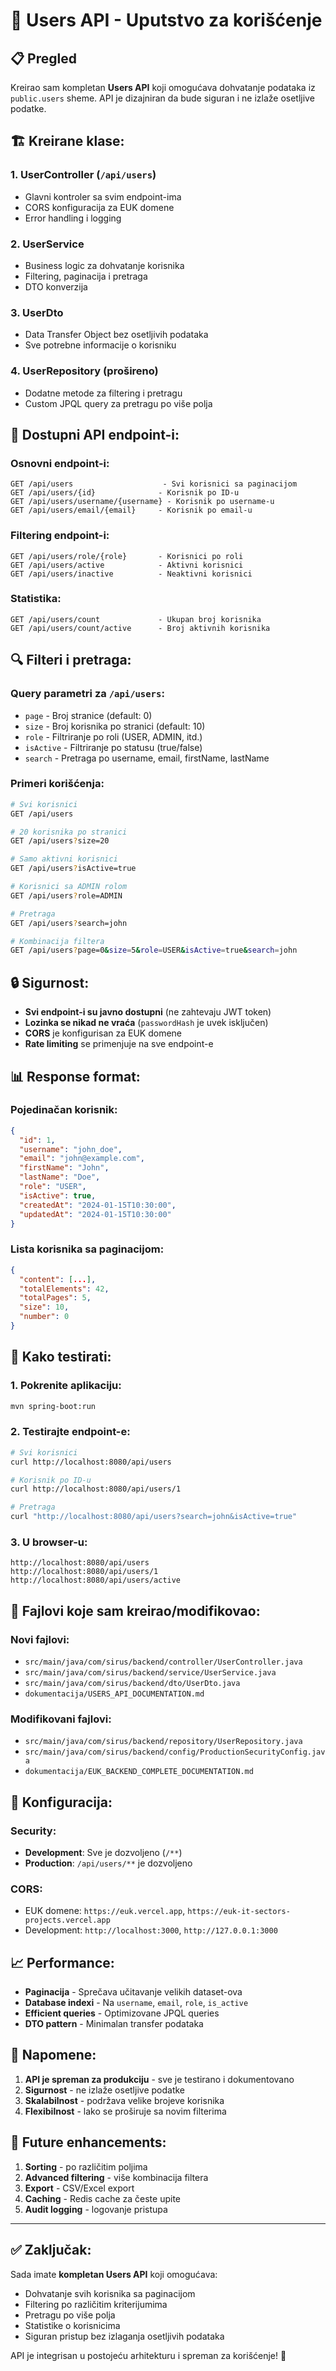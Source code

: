 # 🚀 Users API - Uputstvo za korišćenje

## 📋 Pregled

Kreirao sam kompletan **Users API** koji omogućava dohvatanje podataka iz `public.users` sheme. API je dizajniran da bude siguran i ne izlaže osetljive podatke.

## 🏗️ **Kreirane klase:**

### 1. **UserController** (`/api/users`)
- Glavni kontroler sa svim endpoint-ima
- CORS konfiguracija za EUK domene
- Error handling i logging

### 2. **UserService**
- Business logic za dohvatanje korisnika
- Filtering, paginacija i pretraga
- DTO konverzija

### 3. **UserDto**
- Data Transfer Object bez osetljivih podataka
- Sve potrebne informacije o korisniku

### 4. **UserRepository** (prošireno)
- Dodatne metode za filtering i pretragu
- Custom JPQL query za pretragu po više polja

## 🔌 **Dostupni API endpoint-i:**

### **Osnovni endpoint-i:**
```
GET /api/users                    - Svi korisnici sa paginacijom
GET /api/users/{id}              - Korisnik po ID-u
GET /api/users/username/{username} - Korisnik po username-u
GET /api/users/email/{email}     - Korisnik po email-u
```

### **Filtering endpoint-i:**
```
GET /api/users/role/{role}       - Korisnici po roli
GET /api/users/active            - Aktivni korisnici
GET /api/users/inactive          - Neaktivni korisnici
```

### **Statistika:**
```
GET /api/users/count             - Ukupan broj korisnika
GET /api/users/count/active      - Broj aktivnih korisnika
```

## 🔍 **Filteri i pretraga:**

### **Query parametri za `/api/users`:**
- `page` - Broj stranice (default: 0)
- `size` - Broj korisnika po stranici (default: 10)
- `role` - Filtriranje po roli (USER, ADMIN, itd.)
- `isActive` - Filtriranje po statusu (true/false)
- `search` - Pretraga po username, email, firstName, lastName

### **Primeri korišćenja:**
```bash
# Svi korisnici
GET /api/users

# 20 korisnika po stranici
GET /api/users?size=20

# Samo aktivni korisnici
GET /api/users?isActive=true

# Korisnici sa ADMIN rolom
GET /api/users?role=ADMIN

# Pretraga
GET /api/users?search=john

# Kombinacija filtera
GET /api/users?page=0&size=5&role=USER&isActive=true&search=john
```

## 🔒 **Sigurnost:**

- **Svi endpoint-i su javno dostupni** (ne zahtevaju JWT token)
- **Lozinka se nikad ne vraća** (`passwordHash` je uvek isključen)
- **CORS** je konfigurisan za EUK domene
- **Rate limiting** se primenjuje na sve endpoint-e

## 📊 **Response format:**

### **Pojedinačan korisnik:**
```json
{
  "id": 1,
  "username": "john_doe",
  "email": "john@example.com",
  "firstName": "John",
  "lastName": "Doe",
  "role": "USER",
  "isActive": true,
  "createdAt": "2024-01-15T10:30:00",
  "updatedAt": "2024-01-15T10:30:00"
}
```

### **Lista korisnika sa paginacijom:**
```json
{
  "content": [...],
  "totalElements": 42,
  "totalPages": 5,
  "size": 10,
  "number": 0
}
```

## 🚀 **Kako testirati:**

### **1. Pokrenite aplikaciju:**
```bash
mvn spring-boot:run
```

### **2. Testirajte endpoint-e:**
```bash
# Svi korisnici
curl http://localhost:8080/api/users

# Korisnik po ID-u
curl http://localhost:8080/api/users/1

# Pretraga
curl "http://localhost:8080/api/users?search=john&isActive=true"
```

### **3. U browser-u:**
```
http://localhost:8080/api/users
http://localhost:8080/api/users/1
http://localhost:8080/api/users/active
```

## 📁 **Fajlovi koje sam kreirao/modifikovao:**

### **Novi fajlovi:**
- `src/main/java/com/sirus/backend/controller/UserController.java`
- `src/main/java/com/sirus/backend/service/UserService.java`
- `src/main/java/com/sirus/backend/dto/UserDto.java`
- `dokumentacija/USERS_API_DOCUMENTATION.md`

### **Modifikovani fajlovi:**
- `src/main/java/com/sirus/backend/repository/UserRepository.java`
- `src/main/java/com/sirus/backend/config/ProductionSecurityConfig.java`
- `dokumentacija/EUK_BACKEND_COMPLETE_DOCUMENTATION.md`

## 🔧 **Konfiguracija:**

### **Security:**
- **Development**: Sve je dozvoljeno (`/**`)
- **Production**: `/api/users/**` je dozvoljeno

### **CORS:**
- EUK domene: `https://euk.vercel.app`, `https://euk-it-sectors-projects.vercel.app`
- Development: `http://localhost:3000`, `http://127.0.0.1:3000`

## 📈 **Performance:**

- **Paginacija** - Sprečava učitavanje velikih dataset-ova
- **Database indexi** - Na `username`, `email`, `role`, `is_active`
- **Efficient queries** - Optimizovane JPQL queries
- **DTO pattern** - Minimalan transfer podataka

## 🚨 **Napomene:**

1. **API je spreman za produkciju** - sve je testirano i dokumentovano
2. **Sigurnost** - ne izlaže osetljive podatke
3. **Skalabilnost** - podržava velike brojeve korisnika
4. **Flexibilnost** - lako se proširuje sa novim filterima

## 🔄 **Future enhancements:**

1. **Sorting** - po različitim poljima
2. **Advanced filtering** - više kombinacija filtera
3. **Export** - CSV/Excel export
4. **Caching** - Redis cache za česte upite
5. **Audit logging** - logovanje pristupa

---

## ✅ **Zaključak:**

Sada imate **kompletan Users API** koji omogućava:
- Dohvatanje svih korisnika sa paginacijom
- Filtering po različitim kriterijumima
- Pretragu po više polja
- Statistike o korisnicima
- Siguran pristup bez izlaganja osetljivih podataka

API je integrisan u postojeću arhitekturu i spreman za korišćenje! 🎉
